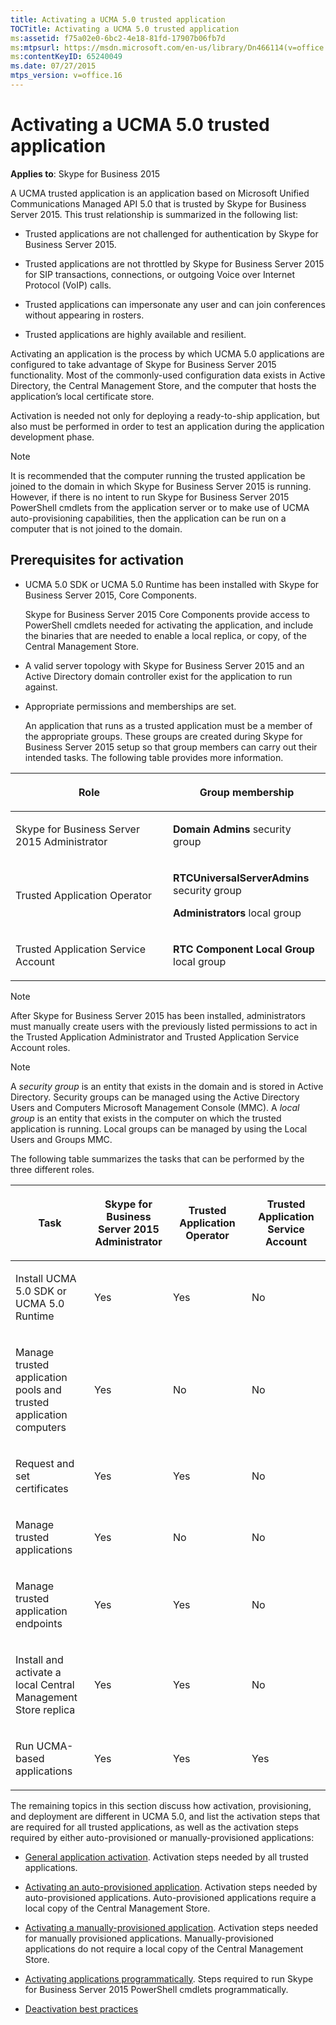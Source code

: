 ```yaml
---
title: Activating a UCMA 5.0 trusted application
TOCTitle: Activating a UCMA 5.0 trusted application
ms:assetid: f75a02e0-6bc2-4e18-81fd-17907b06fb7d
ms:mtpsurl: https://msdn.microsoft.com/en-us/library/Dn466114(v=office.16)
ms:contentKeyID: 65240049
ms.date: 07/27/2015
mtps_version: v=office.16
---
```


# Activating a UCMA 5.0 trusted application

**Applies to**: Skype for Business 2015

A UCMA trusted application is an application based on Microsoft Unified Communications Managed API 5.0 that is trusted by Skype for Business Server 2015. This trust relationship is summarized in the following list:

- Trusted applications are not challenged for authentication by Skype for Business Server 2015.

- Trusted applications are not throttled by Skype for Business Server 2015 for SIP transactions, connections, or outgoing Voice over Internet Protocol (VoIP) calls.

- Trusted applications can impersonate any user and can join conferences without appearing in rosters.

- Trusted applications are highly available and resilient.

Activating an application is the process by which UCMA 5.0 applications are configured to take advantage of Skype for Business Server 2015 functionality. Most of the commonly-used configuration data exists in Active Directory, the Central Management Store, and the computer that hosts the application’s local certificate store.

Activation is needed not only for deploying a ready-to-ship application, but also must be performed in order to test an application during the application development phase.


> [!NOTE]
> It is recommended that the computer running the trusted application be joined to the domain in which Skype for Business Server 2015 is running. However, if there is no intent to run Skype for Business Server 2015 PowerShell cmdlets from the application server or to make use of UCMA auto-provisioning capabilities, then the application can be run on a computer that is not joined to the domain.


## Prerequisites for activation

- UCMA 5.0 SDK or UCMA 5.0 Runtime has been installed with Skype for Business Server 2015, Core Components.
    
  Skype for Business Server 2015 Core Components provide access to PowerShell cmdlets needed for activating the application, and include the binaries that are needed to enable a local replica, or copy, of the Central Management Store.

- A valid server topology with Skype for Business Server 2015 and an Active Directory domain controller exist for the application to run against.

- Appropriate permissions and memberships are set.
    
  An application that runs as a trusted application must be a member of the appropriate groups. These groups are created during Skype for Business Server 2015 setup so that group members can carry out their intended tasks. The following table provides more information.

<table>
<colgroup>
<col style="width: 50%" />
<col style="width: 50%" />
</colgroup>
<thead>
<tr class="header">
<th><p>Role</p></th>
<th><p>Group membership</p></th>
</tr>
</thead>
<tbody>
<tr class="odd">
<td><p>Skype for Business Server 2015 Administrator</p></td>
<td><p><strong>Domain Admins</strong> security group</p></td>
</tr>
<tr class="even">
<td><p>Trusted Application Operator</p></td>
<td><p><strong>RTCUniversalServerAdmins</strong> security group</p>
<p><strong>Administrators</strong> local group</p></td>
</tr>
<tr class="odd">
<td><p>Trusted Application Service Account</p></td>
<td><p><strong>RTC Component Local Group</strong> local group</p></td>
</tr>
</tbody>
</table>


> [!NOTE]
> After Skype for Business Server 2015 has been installed, administrators must manually create users with the previously listed permissions to act in the Trusted Application Administrator and Trusted Application Service Account roles.

> [!NOTE]
> A *security group* is an entity that exists in the domain and is stored in Active Directory. Security groups can be managed using the Active Directory Users and Computers Microsoft Management Console (MMC). A *local group* is an entity that exists in the computer on which the trusted application is running. Local groups can be managed by using the Local Users and Groups MMC.


The following table summarizes the tasks that can be performed by the three different roles.

<table>
<colgroup>
<col style="width: 25%" />
<col style="width: 25%" />
<col style="width: 25%" />
<col style="width: 25%" />
</colgroup>
<thead>
<tr class="header">
<th><p>Task</p></th>
<th><p>Skype for Business Server 2015 Administrator</p></th>
<th><p>Trusted Application Operator</p></th>
<th><p>Trusted Application Service Account</p></th>
</tr>
</thead>
<tbody>
<tr class="odd">
<td><p>Install UCMA 5.0 SDK or UCMA 5.0 Runtime</p></td>
<td><p>Yes</p></td>
<td><p>Yes</p></td>
<td><p>No</p></td>
</tr>
<tr class="even">
<td><p>Manage trusted application pools and trusted application computers</p></td>
<td><p>Yes</p></td>
<td><p>No</p></td>
<td><p>No</p></td>
</tr>
<tr class="odd">
<td><p>Request and set certificates</p></td>
<td><p>Yes</p></td>
<td><p>Yes</p></td>
<td><p>No</p></td>
</tr>
<tr class="even">
<td><p>Manage trusted applications</p></td>
<td><p>Yes</p></td>
<td><p>No</p></td>
<td><p>No</p></td>
</tr>
<tr class="odd">
<td><p>Manage trusted application endpoints</p></td>
<td><p>Yes</p></td>
<td><p>Yes</p></td>
<td><p>No</p></td>
</tr>
<tr class="even">
<td><p>Install and activate a local Central Management Store replica</p></td>
<td><p>Yes</p></td>
<td><p>Yes</p></td>
<td><p>No</p></td>
</tr>
<tr class="odd">
<td><p>Run UCMA-based applications</p></td>
<td><p>Yes</p></td>
<td><p>Yes</p></td>
<td><p>Yes</p></td>
</tr>
</tbody>
</table>


The remaining topics in this section discuss how activation, provisioning, and deployment are different in UCMA 5.0, and list the activation steps that are required for all trusted applications, as well as the activation steps required by either auto-provisioned or manually-provisioned applications:

- [General application activation](general-application-activation.md). Activation steps needed by all trusted applications.

- [Activating an auto-provisioned application](activating-an-auto-provisioned-application.md). Activation steps needed by auto-provisioned applications. Auto-provisioned applications require a local copy of the Central Management Store.

- [Activating a manually-provisioned application](activating-a-manually-provisioned-application.md). Activation steps needed for manually provisioned applications. Manually-provisioned applications do not require a local copy of the Central Management Store.

- [Activating applications programmatically](activating-applications-programmatically.md). Steps required to run Skype for Business Server 2015 PowerShell cmdlets programmatically.

- [Deactivation best practices](deactivation-best-practices.md)


